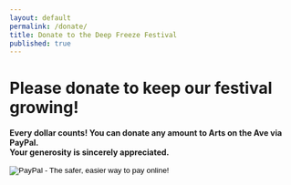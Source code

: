 ```yaml
---
layout: default
permalink: /donate/
title: Donate to the Deep Freeze Festival
published: true
---
```



<!--# Sponsors Package

Interested in sponsoring our festival? Get all the information you need in our info package below.

<a href="https://dl.dropboxusercontent.com/s/ms0rwhnk8sizi1z/aota-Proposal-July2013.pdf?dl=1" class="button small" title="25MB PDF">Download PDF</a>-->


# Please donate to keep our festival growing!

**Every dollar counts! You can donate any amount to Arts on the Ave via PayPal.  
Your generosity is sincerely appreciated.**

<form action="https://www.paypal.com/cgi-bin/webscr" method="post" target="_top">
<input type="hidden" name="cmd" value="_s-xclick">
<input type="hidden" name="hosted_button_id" value="9999FBWXW8KGU">
<input type="image" src="https://www.paypalobjects.com/en_US/i/btn/btn_donateCC_LG.gif" border="0" name="submit" alt="PayPal - The safer, easier way to pay online!">
<img alt="" border="0" src="https://www.paypalobjects.com/en_US/i/scr/pixel.gif" width="1" height="1">
</form>
